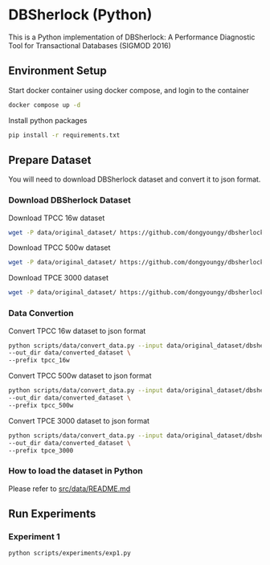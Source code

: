 # DBSherlock (Python)
This is a Python implementation of DBSherlock: A Performance Diagnostic Tool for Transactional Databases (SIGMOD 2016)

## Environment Setup
Start docker container using docker compose, and login to the container
```bash
docker compose up -d
```
Install python packages
```bash
pip install -r requirements.txt
```

## Prepare Dataset
You will need to download DBSherlock dataset and convert it to json format.
### Download DBSherlock Dataset
Download TPCC 16w dataset
```bash
wget -P data/original_dataset/ https://github.com/dongyoungy/dbsherlock-reproducibility/raw/master/datasets/dbsherlock_dataset_tpcc_16w.mat
```
Download TPCC 500w dataset
```bash
wget -P data/original_dataset/ https://github.com/dongyoungy/dbsherlock-reproducibility/raw/master/datasets/dbsherlock_dataset_tpcc_500w.mat
```
Download TPCE 3000 dataset
```bash
wget -P data/original_dataset/ https://github.com/dongyoungy/dbsherlock-reproducibility/raw/master/datasets/dbsherlock_dataset_tpce_3000.mat
```

### Data Convertion
Convert TPCC 16w dataset to json format
```bash
python scripts/data/convert_data.py --input data/original_dataset/dbsherlock_dataset_tpcc_16w.mat \
--out_dir data/converted_dataset \
--prefix tpcc_16w
```
Convert TPCC 500w dataset to json format
```bash
python scripts/data/convert_data.py --input data/original_dataset/dbsherlock_dataset_tpcc_500w.mat \
--out_dir data/converted_dataset \
--prefix tpcc_500w
```
Convert TPCE 3000 dataset to json format
```bash
python scripts/data/convert_data.py --input data/original_dataset/dbsherlock_dataset_tpce_3000.mat \
--out_dir data/converted_dataset \
--prefix tpce_3000
```
### How to load the dataset in Python
Please refer to [src/data/README.md](src/data/README.md)

## Run Experiments
### Experiment 1
```bash
python scripts/experiments/exp1.py
```